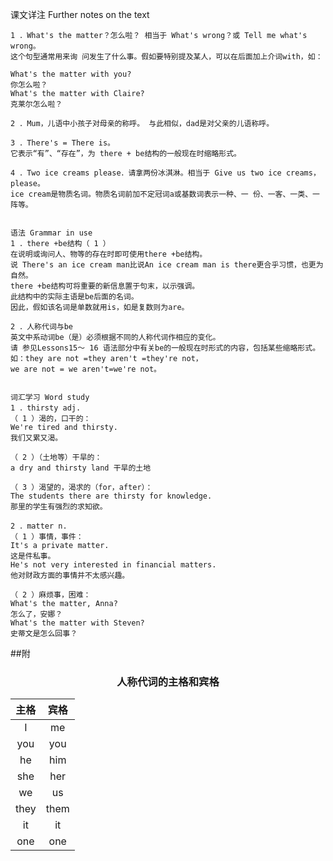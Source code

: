 课文详注 Further notes on the text 
```text
1 ．What's the matter？怎么啦？ 相当于 What's wrong？或 Tell me what's wrong。
这个句型通常用来询 问发生了什么事。假如要特别提及某人，可以在后面加上介词with，如： 

What's the matter with you? 
你怎么啦？ 
What's the matter with Claire? 
克莱尔怎么啦？ 

2 ．Mum，儿语中小孩子对母亲的称呼。 与此相似，dad是对父亲的儿语称呼。 

3 ．There's = There is。 
它表示“有”、“存在”，为 there + be结构的一般现在时缩略形式。 

4 ．Two ice creams please．请拿两份冰淇淋。相当于 Give us two ice creams，please。
ice cream是物质名词。物质名词前加不定冠词a或基数词表示一种、一 份、一客、一类、一阵等。 


语法 Grammar in use 
1 ．there +be结构（ 1 ） 
在说明或询问人、物等的存在时即可使用there +be结构。
说 There's an ice cream man比说An ice cream man is there更合乎习惯，也更为自然。
there +be结构可将重要的新信息置于句末，以示强调。
此结构中的实际主语是be后面的名词。
因此，假如该名词是单数就用is，如是复数则为are。 

2 ．人称代词与be 
英文中系动词be（是）必须根据不同的人称代词作相应的变化。
请 参见Lessons15～ 16 语法部分中有关be的一般现在时形式的内容，包括某些缩略形式。
如：they are not =they aren't =they're not，
we are not = we aren't=we're not。 


词汇学习 Word study 
1 ．thirsty adj. 
（ 1 ）渴的，口干的： 
We're tired and thirsty. 
我们又累又渴。 

（ 2 ）（土地等）干旱的： 
a dry and thirsty land 干旱的土地 

（ 3 ）渴望的，渴求的（for，after）： 
The students there are thirsty for knowledge. 
那里的学生有强烈的求知欲。 

2 ．matter n. 
（ 1 ）事情，事件： 
It's a private matter. 
这是件私事。 
He's not very interested in financial matters. 
他对财政方面的事情并不太感兴趣。 

（ 2 ）麻烦事，困难： 
What's the matter, Anna? 
怎么了，安娜？ 
What's the matter with Steven? 
史蒂文是怎么回事？ 
```
##附
<div style="text-align: center;">

### 人称代词的主格和宾格

| 主格 | 宾格 |
| :---: | :---: |
| I | me |
| you | you |
| he | him |
| she | her |
| we | us |
| they | them |
| it | it |
| one | one |

</div>

